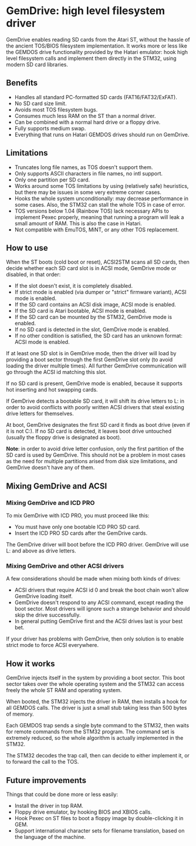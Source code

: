 GemDrive: high level filesystem driver
======================================

GemDrive enables reading SD cards from the Atari ST, without the hassle of the
ancient TOS/BIOS filesystem implementation. It works more or less like the
GEMDOS drive functionality provided by the Hatari emulator: hook high level
filesystem calls and implement them directly in the STM32, using modern SD
card libraries.


Benefits
--------

* Handles all standard PC-formatted SD cards (FAT16/FAT32/ExFAT).
* No SD card size limit.
* Avoids most TOS filesystem bugs.
* Consumes much less RAM on the ST than a normal driver.
* Can be combined with a normal hard drive or a floppy drive.
* Fully supports medium swap.
* Everything that runs on Hatari GEMDOS drives should run on GemDrive.


Limitations
-----------

* Truncates long file names, as TOS doesn't support them.
* Only supports ASCII characters in file names, no intl support.
* Only one partition per SD card.
* Works around some TOS limitations by using (relatively safe) heuristics,
  but there may be issues in some very extreme corner cases.
* Hooks the whole system unconditionally: may decrease performance in some
  cases. Also, the STM32 can stall the whole TOS in case of error.
* TOS versions below 1.04 (Rainbow TOS) lack necessary APIs to implement Pexec
  properly, meaning that running a program will leak a small amount of RAM.
  This is also the case in Hatari.
* Not compatible with EmuTOS, MiNT, or any other TOS replacement.


How to use
----------

When the ST boots (cold boot or reset), ACSI2STM scans all SD cards, then
decide whether each SD card slot is in ACSI mode, GemDrive mode or disabled,
in that order:

* If the slot doesn't exist, it is completely disabled.
* If strict mode is enabled (via dumper or "strict" firmware variant), ACSI
  mode is enabled.
* If the SD card contains an ACSI disk image, ACSI mode is enabled.
* If the SD card is Atari bootable, ACSI mode is enabled.
* If the SD card can be mounted by the STM32, GemDrive mode is enabled.
* If no SD card is detected in the slot, GemDrive mode is enabled.
* If no other condition is satisfied, the SD card has an unknown format: ACSI
  mode is enabled.

If at least one SD slot is in GemDrive mode, then the driver will load by
providing a boot sector through the first GemDrive slot only (to avoid loading
the driver multiple times). All further GemDrive communication will go through
the ACSI id matching this slot.

If no SD card is present, GemDrive mode is enabled, because it supports hot
inserting and hot swapping cards.

If GemDrive detects a bootable SD card, it will shift its drive letters to L:
in order to avoid conflicts with poorly written ACSI drivers that steal
existing drive letters for themselves.

At boot, GemDrive designates the first SD card it finds as boot drive (even if
it is not C:). If no SD card is detected, it leaves boot drive untouched
(usually the floppy drive is designated as boot).

**Note**: in order to avoid drive letter confusion, only the first partition of
the SD card is used by GemDrive. This should not be a problem in most cases as
the need for multiple partitions arised from disk size limitations, and
GemDrive doesn't have any of them.


Mixing GemDrive and ACSI
------------------------

### Mixing GemDrive and ICD PRO

To mix GemDrive with ICD PRO, you must proceed like this:

* You must have only one bootable ICD PRO SD card.
* Insert the ICD PRO SD cards after the GemDrive cards.

The GemDrive driver will boot before the ICD PRO driver. GemDrive will use L:
and above as drive letters.

### Mixing GemDrive and other ACSI drivers

A few considerations should be made when mixing both kinds of drives:

* ACSI drivers that require ACSI id 0 and break the boot chain won't allow
  GemDrive loading itself.
* GemDrive doesn't respond to any ACSI command, except reading the boot sector.
  Most drivers will ignore such a strange behavior and should skip the drive
  successfully.
* In general putting GemDrive first and the ACSI drives last is your best bet.

If your driver has problems with GemDrive, then only solution is to enable
strict mode to force ACSI everywhere.


How it works
------------

GemDrive injects itself in the system by providing a boot sector. This boot
sector takes over the whole operating system and the STM32 can access freely
the whole ST RAM and operating system.

When booted, the STM32 injects the driver in RAM, then installs a hook for all
GEMDOS calls. The driver is just a small stub taking less than 500 bytes of
memory.

Each GEMDOS trap sends a single byte command to the STM32, then waits for
remote commands from the STM32 program. The command set is extremely reduced,
so the whole algorithm is actually implemented in the STM32.

The STM32 decodes the trap call, then can decide to either implement it, or to
forward the call to the TOS.


Future improvements
-------------------

Things that could be done more or less easily:

* Install the driver in top RAM.
* Floppy drive emulator, by hooking BIOS and XBIOS calls.
* Hook Pexec on ST files to boot a floppy image by double-clicking it in GEM.
* Support international character sets for filename translation, based on the
  language of the machine.
